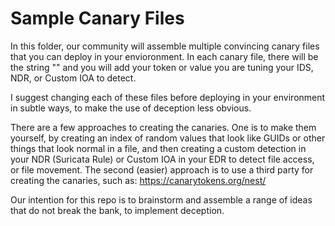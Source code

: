 # Sample Canary Files

In this folder, our community will assemble multiple convincing canary files that you can deploy in your envioronment.  In each canary file, there will be the string "<Paste Canary Token Here>" and you will add your token or value you are tuning your IDS, NDR, or Custom IOA to detect.  

I suggest changing each of these files before deploying in your environment in subtle ways, to make the use of deception less obvious.  

There are a few approaches to creating the canaries.  One is to make them yourself, by creating an index of random values that look like GUIDs or other things that look normal in a file, and then creating a custom detection in your NDR (Suricata Rule) or Custom IOA in your EDR to detect file access, or file movement.  The second (easier) approach is to use a third party for creating the canaries, such as: https://canarytokens.org/nest/ 

Our intention for this repo is to brainstorm and assemble a range of ideas that do not break the bank, to implement deception.  
 
